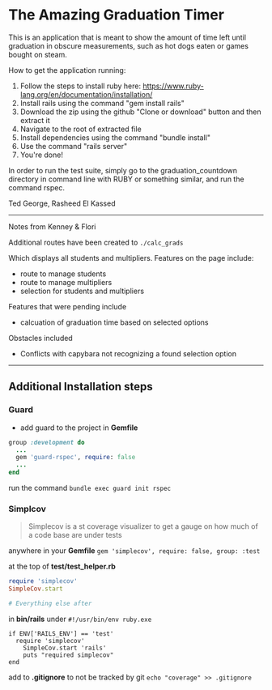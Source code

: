 # The Amazing Graduation Timer

This is an application that is meant to show the amount of time left until
graduation in obscure measurements, such as hot dogs eaten or games bought on
steam.

How to get the application running:
1. Follow the steps to install ruby here: https://www.ruby-lang.org/en/documentation/installation/ 
2. Install rails using the command "gem install rails"
3. Download the zip using the github "Clone or download" button and then extract it
4. Navigate to the root of extracted file
5. Install dependencies using the command "bundle install"
6. Use the command "rails server"
7. You're done!

In order to run the test suite, simply go to the graduation_countdown directory
in command line with RUBY or something similar, and run the command rspec.

Ted George, Rasheed El Kassed


---
Notes from Kenney & Flori

Additional routes have been created to ```./calc_grads```

Which displays all students and multipliers.
Features on the page include:
* route to manage students
* route to manage multipliers
* selection for students and multipliers

Features that were pending include
* calcuation of graduation time based on selected options

Obstacles included
* Conflicts with capybara not recognizing a found selection option

---

## Additional Installation steps

### Guard
* add guard to the project 
in __Gemfile__
```ruby
group :development do
  ...
  gem 'guard-rspec', require: false
  ...
end
```

run the command `bundle exec guard init rspec`

### Simplcov
>Simplecov is a st coverage visualizer to get a gauge on how much of a code base are under tests

anywhere in your __Gemfile__
```gem 'simplecov', require: false, group: :test```

at the top of __test/test_helper.rb__
```ruby
require 'simplecov'
SimpleCov.start

# Everything else after
```

in __bin/rails__ under `#!/usr/bin/env ruby.exe`
```
if ENV['RAILS_ENV'] == 'test'
  require 'simplecov'
    SimpleCov.start 'rails'
    puts "required simplecov"
end
```

add to __.gitignore__ to not be tracked by git
`echo "coverage" >> .gitignore`
